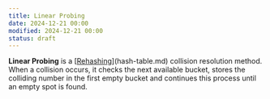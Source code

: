 ```yaml
---
title: Linear Probing
date: 2024-12-21 00:00
modified: 2024-12-21 00:00
status: draft
---
```


**Linear Probing** is a [[Rehashing](rehashing.md)](hash-table.md) collision resolution method. When a collision occurs, it checks the next available bucket, stores the colliding number in the first empty bucket and continues this process until an empty spot is found.
